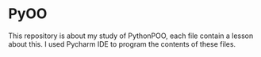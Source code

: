 # PyOO
This repository is about my study of PythonPOO, each file contain a lesson about this.
I used Pycharm IDE to program the contents of these files.
